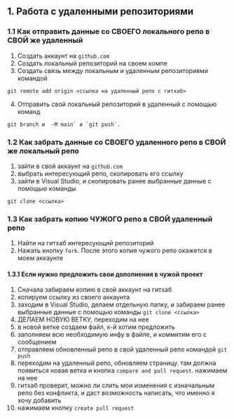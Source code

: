 ## 1. Работа с удаленными репозиториями

### 1.1 Как отправить данные со СВОЕГО локального репо в СВОЙ же удаленный

1. Создать аккаунт на `github.com`
2. Создать локальный репозиторий на своем компе
3. Создать связь между локальным и удаленным репозиториями командой 
```
git remote add origin <ссылка на удаленный репо с гитхаб>
```
4. Отправить свой локальный репозиторий в удаленный с помощью команд 
```
git branch и  -M main` и `git push`.
```

### 1.2 Как забрать данные со СВОЕГО удаленного репо в СВОЙ же локальный репо

1. зайти в свой аккаунт на `github.com`
2. выбрать интересующий репо, скопировать его ссылку
3. зайти в Visual Studio, и скопировать ранее выбранные данные с помощью команды 
```
git clone <ссылка>
```

### 1.3 Как забрать копию ЧУЖОГО репо в СВОЙ удаленный репо

1. Найти на гитхаб интересующий репозиторий
2. Нажать кнопку `fork`. После этого копия чужого репо окажется в моем аккаунте

#### 1.3.1 Если нужно предложить свои дополнения в чужой проект

1. Сначала забираем копию в свой аккаунт на гитхаб
2. копируем ссылку из своего аккаунта
3. заходим в Visual Studio, делаем отдельную папку, и забираем ранее выбранные данные с помощью команды `git clone <ссылка>`
4. ДЕЛАЕМ НОВУЮ ВЕТКУ, переходим на нее
5. в новой ветке создаем файл, к-й хотим предложить
6. заполняем всю необходимую инфу в файле, и коммитим его с сообщением
7. отправляем обновленный репо в свой удаленный репо командой `git push`
8. переходим на удаленный репо, обновляем страницу. там должна появиться новая ветка и кнопка `compare and pull request`. нажимаем на нее
9. гитхаб проверит, можно ли слить мои изменения с изначальным репо без конфликта, и даст возможность написать, что именно я хочу добавить
10. нажимаем кнопку `create pull request` 



